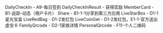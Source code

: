 DailyCheckIn - A9-每日签到
DailyCheckInResult - 获得奖励
MemberCard - B1-追踪-动态（用户卡片）
Share - B1-1-1分享到第三方应用
LiveStarBox - D1-1星光宝盒
LiveRedBag - D1-2发红包
LiveCoinGet - D1-2发红包，E1-1-官方送出虚宝卡
FamilyQrcode - D2-1家族详情
PersonalQrcode - F11-个人二维码
